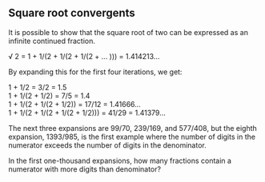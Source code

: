 ## Square root convergents

It is possible to show that the square root of two can be expressed as an infinite continued fraction.

&#x221A; 2 = 1 + 1/(2 + 1/(2 + 1/(2 + ... ))) = 1.414213...

By expanding this for the first four iterations, we get:

1 + 1/2 = 3/2 = 1.5<br>
1 + 1/(2 + 1/2) = 7/5 = 1.4<br>
1 + 1/(2 + 1/(2 + 1/2)) = 17/12 = 1.41666...<br>
1 + 1/(2 + 1/(2 + 1/(2 + 1/2))) = 41/29 = 1.41379...<br>

The next three expansions are 99/70, 239/169, and 577/408, but the eighth expansion, 1393/985, is the first example where the number of digits in the numerator exceeds the number of digits in the denominator.

In the first one-thousand expansions, how many fractions contain a numerator with more digits than denominator?
